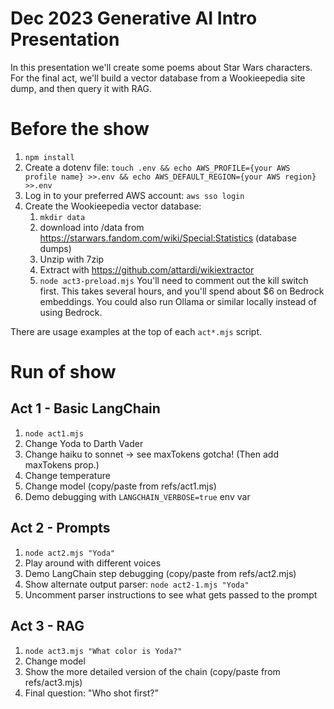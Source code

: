 # Dec 2023 Generative AI Intro Presentation
In this presentation we'll create some poems about Star Wars characters.  For the final act, we'll build a vector database from a Wookieepedia site dump, and then query it with RAG.

# Before the show
1. `npm install`
2. Create a dotenv file: `touch .env && echo AWS_PROFILE={your AWS profile name} >>.env && echo AWS_DEFAULT_REGION={your AWS region} >>.env`
3. Log in to your preferred AWS account: `aws sso login`
4. Create the Wookieepedia vector database:
    1. `mkdir data`
    2. download into /data from https://starwars.fandom.com/wiki/Special:Statistics (database dumps)
    3. Unzip with 7zip
    4. Extract with https://github.com/attardi/wikiextractor
    5. `node act3-preload.mjs`  You'll need to comment out the kill switch first.  This takes several hours, and you'll spend about $6 on Bedrock embeddings.  You could also run Ollama or similar locally instead of using Bedrock.

There are usage examples at the top of each `act*.mjs` script.


# Run of show
## Act 1 - Basic LangChain
1. `node act1.mjs`
2. Change Yoda to Darth Vader
3. Change haiku to sonnet -> see maxTokens gotcha!  (Then add maxTokens prop.)
4. Change temperature
5. Change model (copy/paste from refs/act1.mjs)
6. Demo debugging with `LANGCHAIN_VERBOSE=true` env var

## Act 2 - Prompts
1. `node act2.mjs "Yoda"`
2. Play around with different voices
3. Demo LangChain step debugging (copy/paste from refs/act2.mjs)
4. Show alternate output parser: `node act2-1.mjs "Yoda"`
5. Uncomment parser instructions to see what gets passed to the prompt

## Act 3 - RAG
1. `node act3.mjs "What color is Yoda?"`
2. Change model
3. Show the more detailed version of the chain (copy/paste from refs/act3.mjs)
4. Final question: "Who shot first?"

